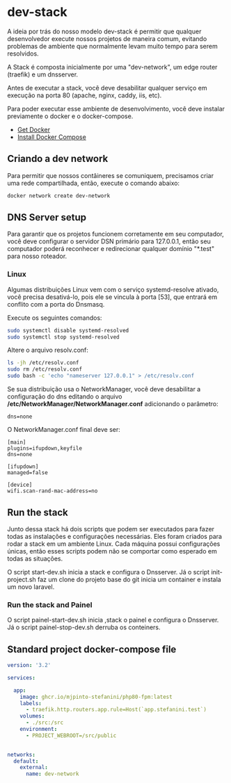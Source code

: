 # dev-stack

A ideia por trás do nosso modelo dev-stack é permitir que qualquer desenvolvedor execute nossos projetos de maneira comum, evitando problemas de ambiente que normalmente levam muito tempo para serem resolvidos.

A Stack é composta inicialmente por uma "dev-network", um edge router (traefik) e um dnsserver.

Antes de executar a stack, você deve desabilitar qualquer serviço em execução na porta 80 (apache, nginx, caddy, iis, etc).

Para poder executar esse ambiente de desenvolvimento, você deve instalar previamente o docker e o docker-compose.

- [Get Docker](https://docs.docker.com/get-docker/)
- [Install Docker Compose](https://docs.docker.com/compose/install/)

## Criando a dev network
Para permitir que nossos contâineres se comuniquem, precisamos criar uma rede compartilhada, então, execute o comando abaixo:

```bash
docker network create dev-network
```

## DNS Server setup
Para garantir que os projetos funcionem corretamente em seu computador, você deve configurar o servidor DSN primário para 127.0.0.1, então seu computador poderá reconhecer e redirecionar qualquer domínio "*.test" para nosso roteador.

### Linux
Algumas distribuições Linux vem com o serviço systemd-resolve ativado, você precisa desativá-lo, pois ele se vincula à porta [53], que entrará em conflito com a porta do Dnsmasq.

Execute os seguintes comandos:
```bash
sudo systemctl disable systemd-resolved
sudo systemctl stop systemd-resolved
```

Altere o arquivo resolv.conf:
```bash
ls -jh /etc/resolv.conf
sudo rm /etc/resolv.conf
sudo bash -c 'echo "nameserver 127.0.0.1" > /etc/resolv.conf
```

Se sua distribuição usa o NetworkManager, você deve desabilitar a configuração do dns editando o arquivo **/etc/NetworkManager/NetworkManager.conf** adicionando o parâmetro:
```console
dns=none
```

O NetworkManager.conf final deve ser:
```console
[main]
plugins=ifupdown,keyfile
dns=none

[ifupdown]
managed=false

[device]
wifi.scan-rand-mac-address=no
```

## Run the stack

Junto dessa stack há dois scripts que podem ser executados para fazer todas as instalações e configurações necessárias. Eles foram criados para rodar a stack em um ambiente Linux. Cada máquina possui configurações únicas, então esses scripts podem não se comportar como esperado em todas as situações.

O script start-dev.sh inicia a stack e configura o Dnsserver. Já o script init-project.sh faz um clone do projeto base do git inicia um container e instala um novo laravel.

### Run the stack and Painel
O script painel-start-dev.sh inicia ,stack o painel e configura o Dnsserver. Já o script painel-stop-dev.sh derruba os conteiners. 

## Standard project docker-compose file
```yaml
version: '3.2'

services:

  app:
    image: ghcr.io/mjpinto-stefanini/php80-fpm:latest
    labels:
      - traefik.http.routers.app.rule=Host(`app.stefanini.test`)
    volumes:
      - ./src:/src
    environment:
      - PROJECT_WEBROOT=/src/public
    

networks:
  default:
    external:
      name: dev-network
```